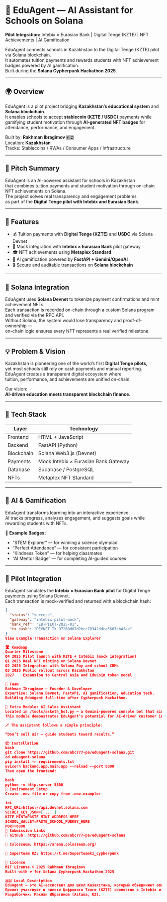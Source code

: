 # 🧠 EduAgent — AI Assistant for Schools on Solana  

**Pilot Integration:** Intebix × Eurasian Bank | Digital Tenge (KZTE) | NFT Achievements | AI Gamification  

EduAgent connects schools in Kazakhstan to the Digital Tenge (KZTE) pilot via Solana blockchain.  
It automates tuition payments and rewards students with NFT achievement badges powered by AI gamification.  
Built during the **Solana Cypherpunk Hackathon 2025**.  

---

## 🌍 Overview  

EduAgent is a pilot project bridging **Kazakhstan’s educational system** and **Solana blockchain**.  
It enables schools to accept **stablecoin (KZTE / USDC)** payments while gamifying student motivation through **AI-generated NFT badges** for attendance, performance, and engagement.  

Built by: **Rakhman Ibragimov 🇰🇿**  
Location: **Kazakhstan**  
Tracks: Stablecoins / RWAs / Consumer Apps / Infrastructure  

---

## 🎯 Pitch Summary  

EduAgent is an AI-powered assistant for schools in Kazakhstan  
that combines tuition payments and student motivation through on-chain NFT achievements on Solana.  
The project solves real transparency and engagement problems  
as part of the **Digital Tenge pilot with Intebix and Eurasian Bank**.  

---

## 🚀 Features  

- 💰 Tuition payments with **Digital Tenge (KZTE)** and **USDC** via Solana Devnet  
- 🧾 Mock integration with **Intebix × Eurasian Bank** pilot gateway  
- 🎓 NFT achievements using **Metaplex Standard**  
- 🤖 AI gamification powered by **FastAPI + Gemini/OpenAI**  
- 🔒 Secure and auditable transactions on **Solana blockchain**  

---

## 🔗 Solana Integration  

EduAgent uses **Solana Devnet** to tokenize payment confirmations and mint achievement NFTs.  
Each transaction is recorded on-chain through a custom Solana program and verified via the RPC API.  
Without Solana, the system would lose transparency and proof-of-ownership —  
on-chain logic ensures every NFT represents a real verified milestone.  

---

## 💡 Problem & Vision  

Kazakhstan is pioneering one of the world’s first **Digital Tenge pilots**,  
yet most schools still rely on cash payments and manual reporting.  
EduAgent creates a transparent digital ecosystem where  
tuition, performance, and achievements are unified on-chain.  

Our vision:  
**AI-driven education meets transparent blockchain finance.**  

---

## 🧩 Tech Stack  

| Layer | Technology |  
|--------|-------------|  
| Frontend | HTML + JavaScript |  
| Backend | FastAPI (Python) |  
| Blockchain | Solana Web3.js (Devnet) |  
| Payments | Mock Intebix × Eurasian Bank Gateway |  
| Database | Supabase / PostgreSQL |  
| NFTs | Metaplex NFT Standard |  

---

## 🧠 AI & Gamification  

EduAgent transforms learning into an interactive experience.  
AI tracks progress, analyzes engagement, and suggests goals while rewarding students with NFTs.  

🏅 **Example Badges:**  
- “STEM Explorer” — for winning a science olympiad  
- “Perfect Attendance” — for consistent participation  
- “Kindness Token” — for helping classmates  
- “AI Mentor Badge” — for completing AI-guided courses  

---

## 🧾 Pilot Integration  

EduAgent simulates the **Intebix × Eurasian Bank pilot** for Digital Tenge payments using Solana Devnet.  
Each transaction is mock-verified and returned with a blockchain hash:  

```json
{
  "status": "success",
  "gateway": "intebix-pilot-mock",
  "bank_ref": "EB-PILOT-2025-01",
  "tx_hash": "DEVNET_TX_97260d07d2bcc70342ddca3663eb4fae"
}
View Example Transaction on Solana Explorer

🛣️ Roadmap
Quarter	Milestone
Q4 2025	Pilot launch with KZTE + Intebix (mock integration)
Q1 2026	Real NFT minting on Solana Devnet
Q2 2026	Integration with Solana Pay and school CRMs
Q3 2026	Public rollout across Kazakhstan
2027	Expansion to Central Asia and EduCoin token model

👥 Team
Rakhman Ibragimov — Founder & Developer
Expertise: Solana Devnet, FastAPI, AI gamification, education tech.
Building EduAgent full-time after Cypherpunk Hackathon.

🧠 Extra Module: AI Sales Assistant
Located in /tools/asketh_bot.py — a Gemini-powered console bot that simulates human-like sales dialogues for English-learning programs.
This module demonstrates EduAgent’s potential for AI-driven customer interaction and personalized learning recommendations.

🪄 The assistant follows a simple principle:

“Don’t sell air — guide students toward results.”

📦 Installation
bash
git clone https://github.com/abc777-pa/eduagent-solana.git
cd eduagent-solana
pip install -r requirements.txt
uvicorn backend.app.main:app --reload --port 8000
Then open the frontend:

bash
python -m http.server 5500
🧩 Environment Setup
Create .env file or copy from .env.example:

ini
RPC_URL=https://api.devnet.solana.com
SECRET_KEY_JSON=[ ... ]
KZTE_MINT=PASTE_MINT_ADDRESS_HERE
SCHOOL_WALLET=PASTE_SCHOOL_PUBKEY_HERE
PORT=8000
🧭 Submission Links
🔗 GitHub: https://github.com/abc777-pa/eduagent-solana

🏁 Colosseum: https://arena.colosseum.org/

💬 Superteam KZ: https://t.me/Superteamkz_cypherpunk

📜 License
MIT License © 2025 Rakhman Ibragimov
Built with ❤️ for Solana Cypherpunk Hackathon 2025

🇷🇺 Local Description
EduAgent — это AI-ассистент для школ Казахстана, который объединяет оплату обучения и мотивацию через NFT-достижения.
Проект участвует в пилоте Цифрового Тенге (KZTE) совместно с Intebix и Евразийским Банком, используя Solana Devnet для прозрачных платежей и токенизации достижений.
Разработчик: Рахман Ибрагимов (Astana, KZ).
